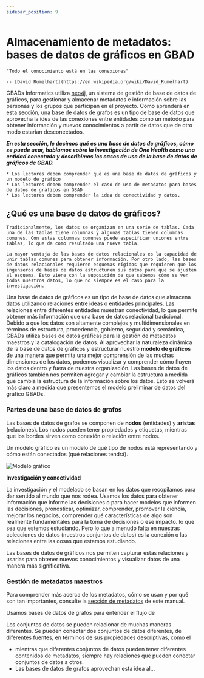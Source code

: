 ```yaml
---
sidebar_position: 9
---
```


# Almacenamiento de metadatos: bases de datos de gráficos en GBAD

```{epígrafe}
"Todo el conocimiento está en las conexiones"

-- [David Rumelhart](https://en.wikipedia.org/wiki/David_Rumelhart)
```

GBADs Informatics utiliza [neo4j](https://neo4j.com/), un sistema de gestión de base de datos de gráficos, para gestionar y almacenar metadatos e información sobre las personas y los grupos que participan en el proyecto. Como aprenderá en esta sección, una base de datos de grafos es un tipo de base de datos que aprovecha la idea de las conexiones entre entidades como un método para obtener información y nuevos conocimientos a partir de datos que de otro modo estarían desconectados.

***En esta sección, le decimos qué es una base de datos de gráficos, cómo se puede usar, hablamos sobre la investigación de One Health como una entidad conectada y describimos los casos de uso de la base de datos de gráficos de GBAD.***

```{admonición} Objetivos de aprendizaje
* Los lectores deben comprender qué es una base de datos de gráficos y un modelo de gráfico
* Los lectores deben comprender el caso de uso de metadatos para bases de datos de gráficos en GBAD
* Los lectores deben comprender la idea de conectividad y datos.
```



## ¿Qué es una base de datos de gráficos?

```{margen} ¿Qué son las bases de datos relacionales?
Tradicionalmente, los datos se organizan en una serie de tablas. Cada una de las tablas tiene columnas y algunas tablas tienen columnas comunes. Con estas columnas comunes puede especificar uniones entre tablas, lo que da como resultado una nueva tabla.

La mayor ventaja de las bases de datos relacionales es la capacidad de unir tablas comunes para obtener información. Por otro lado, las bases de datos relacionales requieren esquemas rígidos que requieren que los ingenieros de bases de datos estructuren sus datos para que se ajusten al esquema. Esto viene con la suposición de que sabemos cómo se ven todos nuestros datos, lo que no siempre es el caso para la investigación.

```

Una base de datos de gráficos es un tipo de base de datos que almacena datos utilizando relaciones entre ideas o entidades principales. Las relaciones entre diferentes entidades muestran conectividad, lo que permite obtener más información que una base de datos relacional tradicional. Debido a que los datos son altamente complejos y multidimensionales en términos de estructura, procedencia, gobierno, seguridad y semántica, GBADs utiliza bases de datos gráficas para la gestión de metadatos maestros y la catalogación de datos. Al aprovechar la naturaleza dinámica de la base de datos de gráficos y estructurar nuestro **modelo de gráficos** de una manera que permita una mejor comprensión de las muchas dimensiones de los datos, podemos visualizar y comprender cómo fluyen los datos dentro y fuera de nuestra organización. Las bases de datos de gráficos también nos permiten agregar y cambiar la estructura a medida que cambia la estructura de la información sobre los datos. Esto se volverá más claro a medida que presentemos el modelo preliminar de datos del gráfico GBADs.


### Partes de una base de datos de grafos

Las bases de datos de grafos se componen de **nodos** (entidades) y **aristas** (relaciones). Los nodos pueden tener propiedades y etiquetas, mientras que los bordes sirven como conexión o relación entre nodos.

Un modelo gráfico es un modelo de qué tipo de nodos está representando y cómo están conectados (qué relaciones tendrá).

![Modelo gráfico](http://gbadske.org/Documentation/DataGovernanceHandbook/_images/20210719_GBADs_GraphModel.png)

**Investigación y conectividad**

La investigación y el modelado se basan en los datos que recopilamos para dar sentido al mundo que nos rodea. Usamos los datos para obtener información que informe las decisiones o para hacer modelos que informen las decisiones, pronosticar, optimizar, comprender, promover la ciencia, mejorar los negocios, comprender qué características de algo son realmente fundamentales para la toma de decisiones o ese impacto. lo que sea que estemos estudiando. Pero lo que a menudo falta en nuestras colecciones de datos (nuestros conjuntos de datos) es la conexión o las relaciones entre las cosas que estamos estudiando.

Las bases de datos de gráficos nos permiten capturar estas relaciones y usarlas para obtener nuevos conocimientos y visualizar datos de una manera más significativa.

<!---## Casos de uso de la base de datos de grafos GBADs--->

<!---GBADs utiliza bases de datos de gráficos para 2 propósitos principales:
1. Gestión de metadatos maestros
2. Sistema de información de gestión (MIS) --->

### Gestión de metadatos maestros

Para comprender más acerca de los metadatos, cómo se usan y por qué son tan importantes, consulte la [sección de metadatos](#techdatastds) de este manual.

Usamos bases de datos de grafos para entender el flujo de

Los conjuntos de datos se pueden relacionar de muchas maneras diferentes. Se pueden conectar dos conjuntos de datos diferentes, de diferentes fuentes, en términos de sus propiedades descriptivas, como el

- mientras que diferentes conjuntos de datos pueden tener diferentes contenidos de metadatos, siempre hay relaciones que pueden conectar conjuntos de datos a otros.
- Las bases de datos de grafos aprovechan esta idea al...
